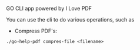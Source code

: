 GO CLI app powered by I Love PDF

You can use the cli to do various operations, such as

- Compress PDF's:
```
./go-help-pdf compres-file <filename>
```

